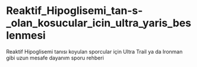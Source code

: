 # Reaktif_Hipoglisemi_tan-s-_olan_kosucular_icin_ultra_yaris_beslenmesi
Reaktif Hipoglisemi tanısı koyulan sporcular için Ultra Trail ya da Ironman gibi uzun mesafe dayanım sporu rehberi
